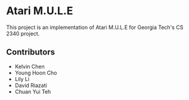 # Atari M.U.L.E
This project is an implementation of Atari M.U.L.E for Georgia Tech's CS 2340
project.

## Contributors
- Kelvin Chen
- Young Hoon Cho
- Lily Li
- David Riazati
- Chuan Yui Teh
